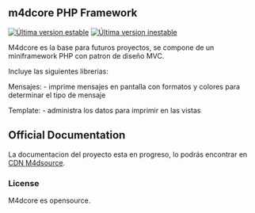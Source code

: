 ## m4dcore PHP Framework

[![Última version estable]()](https://www.m4dsource.com)
[![Última version inestable]()](https://www.m4dsource.com)

M4dcore es la base para futuros proyectos, se compone de un miniframework PHP con patron de diseño MVC.

Incluye las siguientes librerias:

Mensajes:
	- imprime mensajes en pantalla con formatos y colores para determinar el tipo de mensaje
	
Template:
	- administra los datos para imprimir en las vistas
	


## Official Documentation

La documentacion del proyecto esta en progreso, lo podrás encontrar en [CDN M4dsource](http://cdn.m4dsource.com/docs).

### License

M4dcore es opensource.